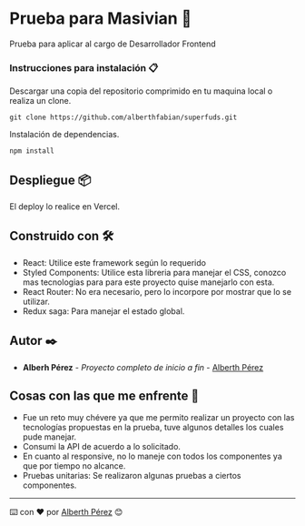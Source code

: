 # Prueba para Masivian 🚀

Prueba para aplicar al cargo de Desarrollador Frontend

### Instrucciones para instalación 📋

Descargar una copia del repositorio comprimido en tu maquina local o realiza un clone.

```
git clone https://github.com/alberthfabian/superfuds.git
```

Instalación de dependencias.

```
npm install
```

## Despliegue 📦

El deploy lo realice en Vercel.

## Construido con 🛠️

* React: Utilice este framework según lo requerido
* Styled Components: Utilice esta libreria para manejar el CSS, conozco mas tecnologias para para este proyecto quise manejarlo con esta.
* React Router: No era necesario, pero lo incorpore por mostrar que lo se utilizar.
* Redux saga: Para manejar el estado global.

## Autor ✒️

* **Alberh Pérez** - *Proyecto completo de inicio a fin* - [Alberth Pérez](https://github.com/alberthfabian)

## Cosas con las que me enfrente 📄

* Fue un reto muy chévere ya que me permito realizar un proyecto con las tecnologías propuestas en la prueba, tuve algunos detalles los cuales pude manejar.
* Consumi la API de acuerdo a lo solicitado.
* En cuanto al responsive, no lo maneje con todos los componentes ya que por tiempo no alcance.
* Pruebas unitarias: Se realizaron algunas pruebas a ciertos componentes.

---
⌨️ con ❤️ por [Alberth Pérez](https://github.com/alberthfabian) 😊

